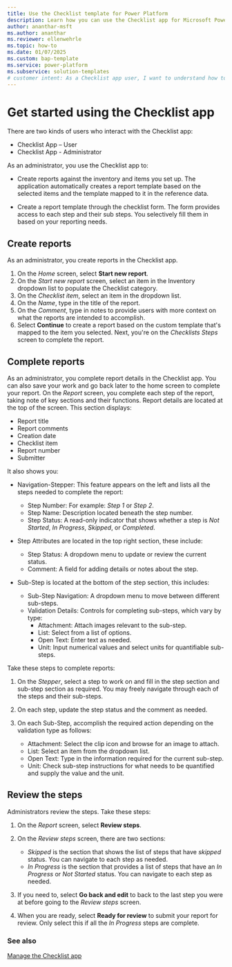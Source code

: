 ```yaml
---
title: Use the Checklist template for Power Platform
description: Learn how you can use the Checklist app for Microsoft Power Platform to streamline and automate managing your appointments.
author: ananthar-msft
ms.author: ananthar
ms.reviewer: ellenwehrle
ms.topic: how-to
ms.date: 01/07/2025
ms.custom: bap-template
ms.service: power-platform
ms.subservice: solution-templates
# customer intent: As a Checklist app user, I want to understand how to use the Checklist template for Power Platform.
---
```


# Get started using the Checklist app

There are two kinds of users who interact with the Checklist app:

- Checklist App – User
- Checklist App - Administrator

As an administrator, you use the Checklist app to:

- Create reports against the inventory and items you set up. The application automatically creates a report template based on the selected items and the template mapped to it in the reference data.

- Create a report template through the checklist form. The form provides access to each step and their sub steps. You selectively fill them in based on your reporting needs.

## Create reports

As an administrator, you create reports in the Checklist app.

1. On the *Home* screen, select **Start new report**.
1. On the *Start new report* screen, select an item in the Inventory dropdown list to populate the Checklist category.
1. On the *Checklist item*, select an item in the dropdown list.
1. On the *Name*, type in the title of the report.
1. On the *Comment*, type in notes to provide users with more context on what the reports are intended to accomplish.
1. Select **Continue** to create a report based on the custom template that's mapped to the item you selected. Next, you're on the *Checklists Steps* screen to complete the report.

## Complete reports

As an administrator, you complete report details in the Checklist app. You can also save your work and go back later to the home screen to complete your report. On the *Report* screen, you complete each step of the report, taking note of key sections and their functions. Report details are located at the top of the screen. This section displays:

- Report title
- Report comments
- Creation date
- Checklist item
- Report number
- Submitter

It also shows you:

- Navigation-Stepper: This feature appears on the left and lists all the steps needed to complete the report:
  - Step Number: For example: *Step 1* or *Step 2*.
  - Step Name: Description located beneath the step number.
  - Step Status: A read-only indicator that shows whether a step is *Not Started*, *In Progress*, *Skipped*, or *Completed*.

- Step Attributes are located in the top right section, these include:
  - Step Status: A dropdown menu to update or review the current status.
  - Comment: A field for adding details or notes about the step.
- Sub-Step is located at the bottom of the step section, this includes:
  - Sub-Step Navigation: A dropdown menu to move between different sub-steps.
  - Validation Details: Controls for completing sub-steps, which vary by type:
    - Attachment: Attach images relevant to the sub-step.
    - List: Select from a list of options.
    - Open Text: Enter text as needed.
    - Unit: Input numerical values and select units for quantifiable sub-steps.

Take these steps to complete reports:

1. On the *Stepper*, select a step to work on and fill in the step section and sub-step section as required. You may freely navigate through each of the steps and their sub-steps.
1. On each step, update the step status and the comment as needed.
1. On each Sub-Step, accomplish the required action depending on the validation type as follows:

    - Attachment: Select the clip icon and browse for an image to attach.
    - List: Select an item from the dropdown list.
    - Open Text: Type in the information required for the current sub-step.
    - Unit: Check sub-step instructions for what needs to be quantified and supply the value and the unit.

## Review the steps

Administrators review the steps. Take these steps:

1. On the *Report* screen, select **Review steps**.
1. On the *Review steps* screen, there are two sections:

   - *Skipped* is the section that shows the list of steps that have *skipped* status. You can navigate to each step as needed.
   - *In Progress* is the section that provides a list of steps that have an *In Progress* or *Not Started* status. You can navigate to each step as needed.
1. If you need to, select **Go back and edit** to back to the last step you were at before going to the *Review steps* screen.
1. When you are ready, select **Ready for review** to submit your report for review. Only select this if all the *In Progress* steps are complete.

### See also

[Manage the Checklist app](manage.md)
